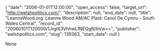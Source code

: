 {
  "date": "2006-01-01T12:00:00", 
  "open_access": false, 
  "target_url": "http://welshpolitics.com/", 
  "description": null, 
  "end_date": null, 
  "title": "LeanneWood.org: Leanne Wood AM/AC Plaid: Canol De Cymru - South Wales Central", 
  "record_id": "20060101T120000/1Jrgt63VhhwL1NEQgN/bVw==", 
  "publisher": "welshpolitics.com", 
  "slug": 139363, 
  "start_date": null
}

None